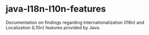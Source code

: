 # java-I18n-l10n-features
Documentation on findings regarding Internationalization (I18n) and Localization (L10n) features provided by Java.
